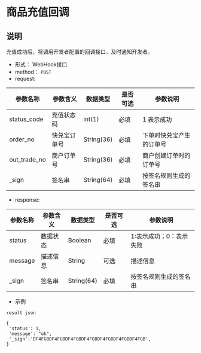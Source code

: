 # 商品充值回调

## 说明

充值成功后，将调用开发者配置的回调接口，及时通知开发者。


- 形式： WebHook接口
- method： `POST`
- request:

| 参数名称 | 参数含义 | 数据类型 | 是否可选 | 参数说明 |
| -- | -- | -- | -- | -- |
| status_code | 充值状态码 | int(1) | 必填 | 1 表示成功|
| order_no| 快兑宝订单号 | String(36) | 必填 | 下单时快兑宝产生的订单号 |
| out_trade_no |商户订单号 | String(36) | 必填 | 商户创建订单时的订单号 |
| _sign | 签名串 | String(64) | 必填 | 按签名规则生成的签名串 |

- response:

| 参数名称 | 参数含义 | 数据类型 | 是否可选| 参数说明 |
| -- | -- | -- | -- | -- |
| status | 数据状态 | Boolean | 必填 | 1:表示成功；0：表示失败 |
| message| 描述信息 | String | 可选 | 描述信息 |
| _sign | 签名串 | String(64) | 必填 | 按签名规则生成的签名串 |

- 示例

`result json`


```
{
 'status': 1,
 'message': "ok",
 '_sign':'DF4FGBDF4FGBDF4FGBDF4FGBDF4FGBDF4FGBDF4FGB',
}

```